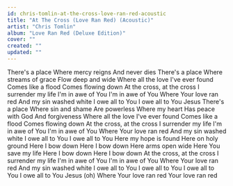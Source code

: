 ```yaml
---
id: chris-tomlin-at-the-cross-love-ran-red-acoustic
title: "At The Cross (Love Ran Red) (Acoustic)"
artist: "Chris Tomlin"
album: "Love Ran Red (Deluxe Edition)"
cover: ""
created: ""
updated: ""
---
```


There's a place
Where mercy reigns
And never dies
There's a place
Where streams of grace
Flow deep and wide
Where all the love
I've ever found
Comes like a flood
Comes flowing down
At the cross, at the cross
I surrender my life
I'm in awe of You
I'm in awe of You
Where Your love ran red
And my sin washed white
I owe all to You
I owe all to You Jesus
There's a place
Where sin and shame
Are powerless
Where my heart
Has peace with God
And forgiveness
Where all the love
I've ever found
Comes like a flood
Comes flowing down
At the cross, at the cross
I surrender my life
I'm in awe of You
I'm in awe of You
Where Your love ran red
And my sin washed white
I owe all to You
I owe all to You
Here my hope is found
Here on holy ground
Here I bow down
Here I bow down
Here arms open wide
Here You save my life
Here I bow down
Here I bow down
At the cross, at the cross
I surrender my life
I'm in awe of You
I'm in awe of You
Where Your love ran red
And my sin washed white
I owe all to You
I owe all to You
I owe all to You
I owe all to You
Jesus (oh)
Where Your love ran red
Your love ran red
